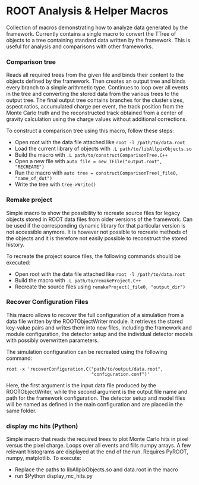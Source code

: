 # ROOT Analysis & Helper Macros

Collection of macros demonstrating how to analyze data generated by the framework. Currently contains a single macro to convert the TTree of objects to a tree containing standard data written by the framework. This is useful for analysis and comparisons with other frameworks.


### Comparison tree
Reads all required trees from the given file and binds their content to the objects defined by the framework. Then creates an output tree and binds every branch to a simple arithmetic type. Continues to loop over all events in the tree and converting the stored data from the various trees to the output tree. The final output tree contains branches for the cluster sizes, aspect ratios, accumulated charge per event, the track position from the Monte Carlo truth and the reconstructed track obtained from a center of gravity calculation using the charge values without additional corrections.

To construct a comparison tree using this macro, follow these steps:

* Open root with the data file attached like `root -l /path/to/data.root`
* Load the current library of objects with `.L path/to/libAllpixObjects.so`
* Build the macro with `.L path/to/constructComparisonTree.C++`
* Open a new file with `auto file = new TFile("output.root", "RECREATE")`
* Run the macro with `auto tree = constructComparisonTree(_file0, "name_of_dut")`
* Write the tree with `tree->Write()`

### Remake project
Simple macro to show the possibility to recreate source files for legacy objects stored in ROOT data files from older versions of the framework. Can be used if the corresponding dynamic library for that particular version is not accessible anymore. It is however not possible to recreate methods of the objects and it is therefore not easily possible to reconstruct the stored history.

To recreate the project source files, the following commands should be executed:

* Open root with the data file attached like `root -l /path/to/data.root`
* Build the macro with `.L path/to/remakeProject.C++`
* Recreate the source files using `remakeProject(_file0, "output_dir")`

### Recover Configuration Files
This macro allows to recover the full configuration of a simulation from a data file written by the ROOTObjectWriter module. It retrieves the stored key-value pairs and writes them into new files, including the framework and module configuration, the detector setup and the individual detector models with possibly overwritten parameters.

The simulation configuration can be recreated using the following command:

```
root -x 'recoverConfiguration.C("path/to/output/data.root",
                                "configuration.conf")'
```

Here, the first argument is the input data file produced by the ROOTObjectWriter, while the second argument is the output file name and path for the framework configuration. The detector setup and model files will be named as defined in the main configuration and are placed in the same folder.

### display mc hits (Python)
Simple macro that reads the required trees to plot Monte Carlo hits in pixel versus the pixel charge. Loops over all events and fills numpy arrays.
A few relevant histograms are displayed at the end of the run.
Requires PyROOT, numpy, matplotlib. To execute:
* Replace the paths to libAllpixObjects.so and data.root in the macro 
* run $Python display_mc_hits.py

